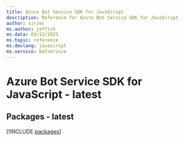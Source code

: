 ```yaml
---
title: Azure Bot Service SDK for JavaScript
description: Reference for Azure Bot Service SDK for JavaScript
author: xirzec
ms.author: jeffish
ms.data: 03/13/2023
ms.topic: reference
ms.devlang: javascript
ms.service: botservice
---
```

# Azure Bot Service SDK for JavaScript - latest
## Packages - latest
[!INCLUDE [packages](bot-service-index.md)]